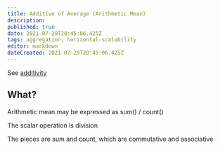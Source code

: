 ```yaml
---
title: Additive of Average (Arithmetic Mean)
description: 
published: true
date: 2021-07-29T20:45:06.425Z
tags: aggregation, horizontal-scalability
editor: markdown
dateCreated: 2021-07-29T20:45:06.425Z
---
```


See [additivity](/training/qram/additivity)

## What?

Arithmetic mean may be expressed as sum() / count()

The scalar operation is division

The pieces are sum and count, which are commutative and associative